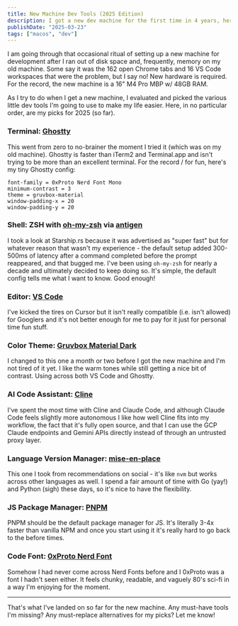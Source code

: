 ```yaml
---
title: New Machine Dev Tools (2025 Edition)
description: I got a new dev machine for the first time in 4 years, here are my stack choices.
publishDate: "2025-03-23"
tags: ["macos", "dev"]
---
```


I am going through that occasional ritual of setting up a new machine for development after I ran out of disk space and, frequently, memory on my old machine. Some say it was the 162 open Chrome tabs and 16 VS Code workspaces that were the problem, but I say no! New hardware is required. For the record, the new machine is a 16" M4 Pro MBP w/ 48GB RAM.

As I try to do when I get a new machine, I evaluated and picked the various little dev tools I'm going to use to make my life easier. Here, in no particular order, are my picks for 2025 (so far).

### Terminal: [Ghostty](https://ghostty.org/)

This went from zero to no-brainer the moment I tried it (which was on my old machine). Ghostty is faster than iTerm2 and Terminal.app and isn't trying to be more than an excellent terminal. For the record / for fun, here's my tiny Ghostty config:

```
font-family = 0xProto Nerd Font Mono
minimum-contrast = 3
theme = gruvbox-material
window-padding-x = 20
window-padding-y = 20
```

### Shell: ZSH with [oh-my-zsh](https://ohmyz.sh/) via [antigen](https://github.com/zsh-users/antigen)

I took a look at Starship.rs because it was advertised as "super fast" but for whatever reason that wasn't my experience - the default setup added 300-500ms of latency after a command completed before the prompt reappeared, and that bugged me. I've been using `oh-my-zsh` for nearly a decade and ultimately decided to keep doing so. It's simple, the default config tells me what I want to know. Good enough!

### Editor: [VS Code](https://code.visualstudio.com/)

I've kicked the tires on Cursor but it isn't really compatible (i.e. isn't allowed) for Googlers and it's not better enough for me to pay for it just for personal time fun stuff.

### Color Theme: [Gruvbox Material Dark](https://github.com/sainnhe/gruvbox-material-vscode)

I changed to this one a month or two before I got the new machine and I'm not tired of it yet. I like the warm tones while still getting a nice bit of contrast. Using across both VS Code and Ghostty.

### AI Code Assistant: [Cline](https://cline.bot)

I've spent the most time with Cline and Claude Code, and although Claude Code feels slightly more autonomous I like how well Cline fits into my workflow, the fact that it's fully open source, and that I can use the GCP Claude endpoints and Gemini APIs directly instead of through an untrusted proxy layer.

### Language Version Manager: [mise-en-place](https://mise.jdx.dev/)

This one I took from recommendations on social - it's like `nvm` but works across other languages as well. I spend a fair amount of time with Go (yay!) and Python (sigh) these days, so it's nice to have the flexibility.

### JS Package Manager: [PNPM](https://pnpm.io/)

PNPM should be the default package manager for JS. It's literally 3-4x faster than vanilla NPM and once you start using it it's really hard to go back to the before times.

### Code Font: [0xProto Nerd Font](https://www.programmingfonts.org/#oxproto)

Somehow I had never come across Nerd Fonts before and I 0xProto was a font I hadn't seen either. It feels chunky, readable, and vaguely 80's sci-fi in a way I'm enjoying for the moment.

---

That's what I've landed on so far for the new machine. Any must-have tools I'm missing? Any must-replace alternatives for my picks? Let me know!